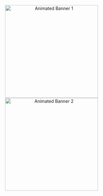 

<div style="text-align: center;">

  <!-- First GIF (Full width) -->
  <img src="https://i.imgur.com/QTPq2GC.gif" alt="Animated Banner 1" style="width: auto; height: 300px; display: block; margin: 0 auto;">

  <!-- Second GIF (Full width) -->
  <img src="https://i.pinimg.com/originals/31/fa/01/31fa01bbb94c8df00335bba99fcf2cd8.gif" alt="Animated Banner 2" style="width: auto; height: 300px; display: block; margin: 0 auto;">

</div>
